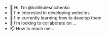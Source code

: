 - 👋 Hi, I’m @kirillkolesnichenko
- 👀 I'm interested in developing websites
- 🌱 I'm currently learning how to develop them
- 💞️ I’m looking to collaborate on ...
- 📫 How to reach me ...

<!---
kirillkolesnichenko/kirillkolesnichenko is a ✨ special ✨ repository because its `README.md` (this file) appears on your GitHub profile.
You can click the Preview link to take a look at your changes.
--->
